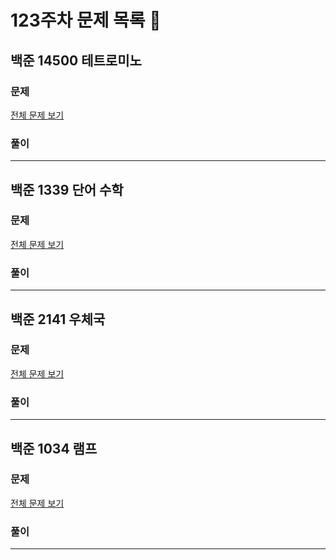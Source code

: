 # 123주차 문제 목록 📝

## 백준 14500 테트로미노

### 문제

[전체 문제 보기](https://www.acmicpc.net/problem/14500)    

### 풀이

___

## 백준 1339 단어 수학

### 문제

[전체 문제 보기](https://school.programmers.co.kr/learn/courses/30/lessons/1339)

### 풀이

___

## 백준 2141 우체국

### 문제

[전체 문제 보기](https://school.programmers.co.kr/learn/courses/30/lessons/2141)

### 풀이

___

## 백준 1034 램프

### 문제

[전체 문제 보기](https://www.acmicpc.net/problem/1034)

### 풀이

---
